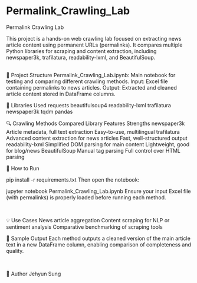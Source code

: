 # Permalink_Crawling_Lab


 Permalink Crawling Lab

This project is a hands-on web crawling lab focused on extracting news article content using permanent URLs (permalinks). It compares multiple Python libraries for scraping and content extraction, including newspaper3k, trafilatura, readability-lxml, and BeautifulSoup.

<br>
📁 Project Structure
Permalink_Crawling_Lab.ipynb: Main notebook for testing and comparing different crawling methods.
Input: Excel file containing permalinks to news articles.
Output: Extracted and cleaned article content stored in DataFrame columns.

<br>

🧰 Libraries Used
requests
beautifulsoup4
readability-lxml
trafilatura
newspaper3k
tqdm
pandas
<br>

🔍 Crawling Methods Compared
Library	Features	Strengths
newspaper3k	Article metadata, full text extraction	Easy-to-use, multilingual
trafilatura	Advanced content extraction for news articles	Fast, well-structured output
readability-lxml	Simplified DOM parsing for main content	Lightweight, good for blog/news
BeautifulSoup	Manual tag parsing	Full control over HTML parsing
<br>

🏁 How to Run

pip install -r requirements.txt
Then open the notebook:

jupyter notebook Permalink_Crawling_Lab.ipynb
Ensure your input Excel file (with permalinks) is properly loaded before running each method.

<br>

💡 Use Cases
News article aggregation
Content scraping for NLP or sentiment analysis
Comparative benchmarking of scraping tools
<br>

🧪 Sample Output
Each method outputs a cleaned version of the main article text in a new DataFrame column, enabling comparison of completeness and quality.

<br>

📝 Author
Jehyun Sung

<br>
